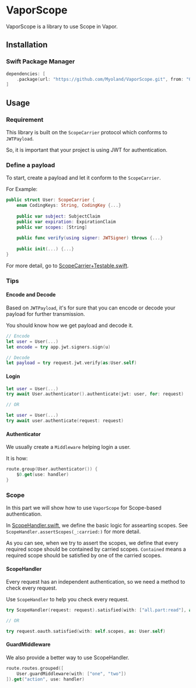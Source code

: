 # VaporScope

VaporScope is a library to use Scope in Vapor.

## Installation

### Swift Package Manager

```Swift
dependencies: [
    .package(url: "https://github.com/Myoland/VaporScope.git", from: "0.1.0"),
]
```

## Usage

### Requirement

This library is built on the `ScopeCarrier` protocol which conforms to `JWTPayload`.

So, it is important that your project is using JWT for authentication.

### Define a payload


To start, create a payload and let it conform to the `ScopeCarrier`.

For Example:

```Swift
public struct User: ScopeCarrier {
    enum CodingKeys: String, CodingKey {...}
    
    public var subject: SubjectClaim
    public var expiration: ExpirationClaim
    public var scopes: [String]
    
    public func verify(using signer: JWTSigner) throws {...}
    
    public init(...) {...}
}
```

For more detail, go to [ScopeCarrier+Testable.swift](./Tests/VaporScopeTests/Utils/ScopeCarrier%2BTestable.swift).

### Tips

#### Encode and Decode

Based on `JWTPayload`, it's for sure that you can encode or decode your payload for further transmission.

You should know how we get payload and decode it.

```Swift
// Encode
let user = User(...)
let encode = try app.jwt.signers.sign(u)

// Decode
let payload = try request.jwt.verify(as:User.self)
```

#### Login

```Swift
let user = User(...)
try await User.authenticator().authenticate(jwt: user, for: request)

// OR

let user = User(...)
try await user.authenticate(request: request)
```

#### Authenticator

We usually create a `Middleware` helping login a user.

It is how:

```Swift
route.group(User.authenticator()) {
    $0.get(use: handler)
}
```

### Scope

In this part we will show how to use `VaporScope` for Scope-based authentication.

In [ScopeHandler.swift](./Sources/VaporScope/ScopeHandler.swift), we define the basic logic for assearting scopes. See `ScopeHandler.assertScopes(_:carried:)` for more detail.

As you can see, when we try to assert the scopes, we define that every required scope should be contained by carried scopes. `Contained` means a required scope should be satisfied by one of the carried scopes.   

#### ScopeHandler

Every request has an independent authentication, so we need a method to check every request.

Use `ScopeHandler` to help you check every request.

```Swift
try ScopeHandler(request: request).satisfied(with: ["all.part:read"], as: User.self)

// OR

try request.oauth.satisfied(with: self.scopes, as: User.self)
```

#### GuardMiddleware

We also provide a better way to use ScopeHandler.

```Swift
route.routes.grouped([
    User.guardMiddleware(with: ["one", "two"])
]).get("action", use: handler)
```
